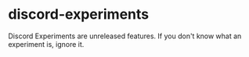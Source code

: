 # discord-experiments
Discord Experiments are unreleased features. If you don't know what an experiment is, ignore it.
